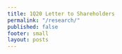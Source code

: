 ```yaml
---
title: 1Q20 Letter to Shareholders
permalink: "/research/"
published: false
footer: small
layout: posts
---
```


